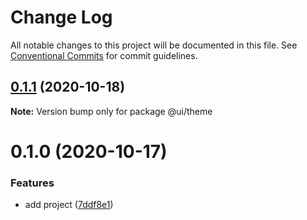 # Change Log

All notable changes to this project will be documented in this file.
See [Conventional Commits](https://conventionalcommits.org) for commit guidelines.

## [0.1.1](https://github.com/AlexR0v/nyamushka/compare/@ui/theme@0.1.0...@ui/theme@0.1.1) (2020-10-18)

**Note:** Version bump only for package @ui/theme






# 0.1.0 (2020-10-17)

### Features

- add project ([7ddf8e1](https://github.com/AlexR0v/nyamushka/commit/7ddf8e1d96df971170a23a7380899b918ab45a80))
